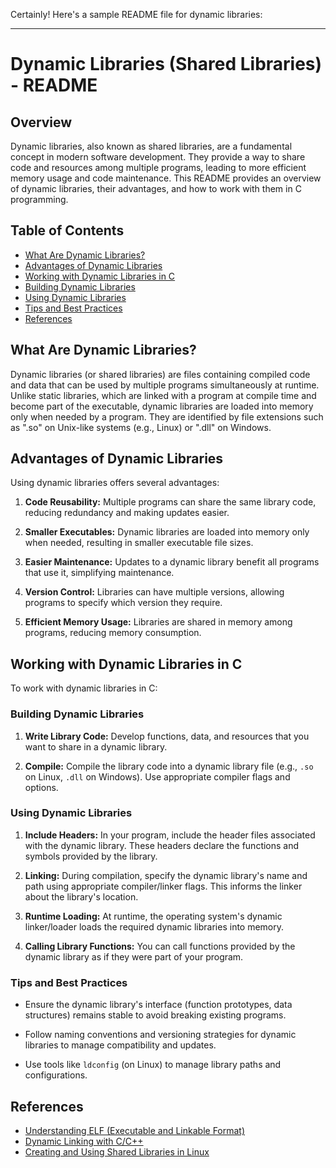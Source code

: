 Certainly! Here's a sample README file for dynamic libraries:

---

# Dynamic Libraries (Shared Libraries) - README

## Overview

Dynamic libraries, also known as shared libraries, are a fundamental concept in modern software development. They provide a way to share code and resources among multiple programs, leading to more efficient memory usage and code maintenance. This README provides an overview of dynamic libraries, their advantages, and how to work with them in C programming.

## Table of Contents

- [What Are Dynamic Libraries?](#what-are-dynamic-libraries)
- [Advantages of Dynamic Libraries](#advantages-of-dynamic-libraries)
- [Working with Dynamic Libraries in C](#working-with-dynamic-libraries-in-c)
- [Building Dynamic Libraries](#building-dynamic-libraries)
- [Using Dynamic Libraries](#using-dynamic-libraries)
- [Tips and Best Practices](#tips-and-best-practices)
- [References](#references)

## What Are Dynamic Libraries?

Dynamic libraries (or shared libraries) are files containing compiled code and data that can be used by multiple programs simultaneously at runtime. Unlike static libraries, which are linked with a program at compile time and become part of the executable, dynamic libraries are loaded into memory only when needed by a program. They are identified by file extensions such as ".so" on Unix-like systems (e.g., Linux) or ".dll" on Windows.

## Advantages of Dynamic Libraries

Using dynamic libraries offers several advantages:

1. **Code Reusability:** Multiple programs can share the same library code, reducing redundancy and making updates easier.

2. **Smaller Executables:** Dynamic libraries are loaded into memory only when needed, resulting in smaller executable file sizes.

3. **Easier Maintenance:** Updates to a dynamic library benefit all programs that use it, simplifying maintenance.

4. **Version Control:** Libraries can have multiple versions, allowing programs to specify which version they require.

5. **Efficient Memory Usage:** Libraries are shared in memory among programs, reducing memory consumption.

## Working with Dynamic Libraries in C

To work with dynamic libraries in C:

### Building Dynamic Libraries

1. **Write Library Code:** Develop functions, data, and resources that you want to share in a dynamic library.

2. **Compile:** Compile the library code into a dynamic library file (e.g., `.so` on Linux, `.dll` on Windows). Use appropriate compiler flags and options.

### Using Dynamic Libraries

1. **Include Headers:** In your program, include the header files associated with the dynamic library. These headers declare the functions and symbols provided by the library.

2. **Linking:** During compilation, specify the dynamic library's name and path using appropriate compiler/linker flags. This informs the linker about the library's location.

3. **Runtime Loading:** At runtime, the operating system's dynamic linker/loader loads the required dynamic libraries into memory.

4. **Calling Library Functions:** You can call functions provided by the dynamic library as if they were part of your program.

### Tips and Best Practices

- Ensure the dynamic library's interface (function prototypes, data structures) remains stable to avoid breaking existing programs.

- Follow naming conventions and versioning strategies for dynamic libraries to manage compatibility and updates.

- Use tools like `ldconfig` (on Linux) to manage library paths and configurations.

## References

- [Understanding ELF (Executable and Linkable Format)](https://www.linuxjournal.com/article/1060)
- [Dynamic Linking with C/C++](https://www.cprogramming.com/tutorial/shared-libraries-linux-gcc.html)
- [Creating and Using Shared Libraries in Linux](https://www.cprogramming.com/tutorial/shared-libraries-linux-gcc.html)

